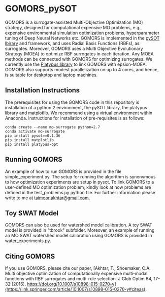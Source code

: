 # GOMORS_pySOT

GOMORS is a surrogate-assisted Multi-Objective Optimization (MO) strategy, designed for
computational expensive MO problems, e.g., expensive environmental simulation optimization
problems, hyperparameter tuning of Deep Neural Networks etc. GOMORS is implemented in the 
[pySOT lbirary](https://github.com/dme65/pySOT) and framework, and uses Radial Basis Functions
(RBFs), as surrogates. Moreover, GOMORS uses a Multi Objective Evolutionary Strategy (MOEA)
to optimize RBF surrogates in each iteration. Any MOEA methods can be connected with GOMORS
for optimizing surrogates. We currently use the [Platypus library](https://github.com/Project-Platypus/Platypus)
to link GOMORS with epsion-MOEA. GOMORS also supports modest parallelization on up to 4 cores, and hence, is 
suitable for deskptop and laptop machines. 

## Installation Instructions

The prerequisites for using the GOMORS code in this repository is installation of a python 2 environment, the pySOT
library, the platypus library and matplotlib. We recommend using a virtual environment within Anaconda. Instructions
for installation of pre-requisites is as follows:

```{python}
conda create --name mo-surrogate python=2.7
conda activate mo-surrogate
pip install pysot==0.1.36
pip install matplotlib
pip install platypus-opt
```
## Running GOMORS
An example of how to run GOMORS is provided in the file simple_experiment.py. The setup for running the algorithm
is synonymous to how optimization experiments are setup in pysot. To link GOMORS to a user-defined MO optimization problem, 
kindly look at how problems are defined in the test_problems.py python file. For further information please write to 
me at taimoor.akhtar@gmail.com.

## Toy SWAT Model
GOMORS can also be used for watershed model calibration. A toy SWAT model is provided in "tbrook" subfolder. Moreover, an example of running an MO SWAT watershed model calibration using GOMORS is provided in water_experiments.py.

## Citing GOMORS
If you use GOMORS, please cite our paper, [Akhtar, T., Shoemaker, C.A. Multi objective optimization of computationally expensive
multi-modal functions with RBF surrogates and multi-rule selection. J Glob Optim 64, 17–32 (2016). 
https://doi.org/10.1007/s10898-015-0270-y](https://link.springer.com/article/10.1007/s10898-015-0270-y#citeas).
 
